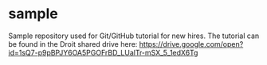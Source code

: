 # sample
Sample repository used for Git/GitHub tutorial for new hires. The tutorial can be found in the Droit shared drive here: https://drive.google.com/open?id=1sQ7-p9pBPJY6OA5PGOFrBD_LUalTr-mSX_5_1edX6Tg
